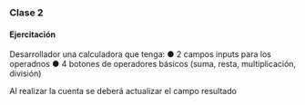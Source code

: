 ### Clase 2

#### Ejercitación

Desarrollador una calculadora que tenga:
● 2 campos inputs para los operadnos
● 4 botones de operadores básicos (suma, resta, multiplicación, división)

Al realizar la cuenta se deberá actualizar el campo resultado
